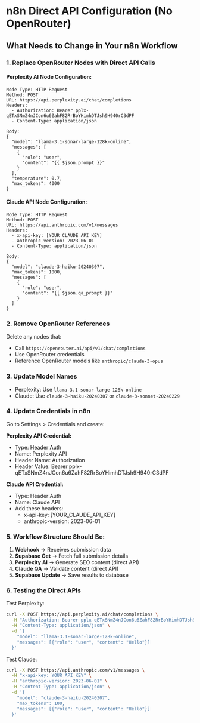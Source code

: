 # n8n Direct API Configuration (No OpenRouter)

## What Needs to Change in Your n8n Workflow

### 1. Replace OpenRouter Nodes with Direct API Calls

#### Perplexity AI Node Configuration:
```
Node Type: HTTP Request
Method: POST
URL: https://api.perplexity.ai/chat/completions
Headers:
  - Authorization: Bearer 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
  - Content-Type: application/json

Body:
{
  "model": "llama-3.1-sonar-large-128k-online",
  "messages": [
    {
      "role": "user",
      "content": "{{ $json.prompt }}"
    }
  ],
  "temperature": 0.7,
  "max_tokens": 4000
}
```

#### Claude API Node Configuration:
```
Node Type: HTTP Request  
Method: POST
URL: https://api.anthropic.com/v1/messages
Headers:
  - x-api-key: [YOUR_CLAUDE_API_KEY]
  - anthropic-version: 2023-06-01
  - Content-Type: application/json

Body:
{
  "model": "claude-3-haiku-20240307",
  "max_tokens": 1000,
  "messages": [
    {
      "role": "user", 
      "content": "{{ $json.qa_prompt }}"
    }
  ]
}
```

### 2. Remove OpenRouter References

Delete any nodes that:
- Call `https://openrouter.ai/api/v1/chat/completions`
- Use OpenRouter credentials
- Reference OpenRouter models like `anthropic/claude-3-opus`

### 3. Update Model Names

- Perplexity: Use `llama-3.1-sonar-large-128k-online`
- Claude: Use `claude-3-haiku-20240307` or `claude-3-sonnet-20240229`

### 4. Update Credentials in n8n

Go to Settings > Credentials and create:

**Perplexity API Credential:**
- Type: Header Auth
- Name: Perplexity API
- Header Name: Authorization
- Header Value: Bearer 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

**Claude API Credential:**
- Type: Header Auth
- Name: Claude API  
- Add these headers:
  - x-api-key: [YOUR_CLAUDE_API_KEY]
  - anthropic-version: 2023-06-01

### 5. Workflow Structure Should Be:

1. **Webhook** → Receives submission data
2. **Supabase Get** → Fetch full submission details
3. **Perplexity AI** → Generate SEO content (direct API)
4. **Claude QA** → Validate content (direct API)
5. **Supabase Update** → Save results to database

### 6. Testing the Direct APIs

Test Perplexity:
```bash
curl -X POST https://api.perplexity.ai/chat/completions \
  -H "Authorization: Bearer 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" \
  -H "Content-Type: application/json" \
  -d '{
    "model": "llama-3.1-sonar-large-128k-online",
    "messages": [{"role": "user", "content": "Hello"}]
  }'
```

Test Claude:
```bash
curl -X POST https://api.anthropic.com/v1/messages \
  -H "x-api-key: YOUR_API_KEY" \
  -H "anthropic-version: 2023-06-01" \
  -H "Content-Type: application/json" \
  -d '{
    "model": "claude-3-haiku-20240307",
    "max_tokens": 100,
    "messages": [{"role": "user", "content": "Hello"}]
  }'
```
